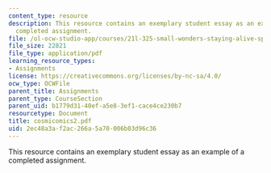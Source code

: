 ```yaml
---
content_type: resource
description: This resource contains an exemplary student essay as an example of a
  completed assignment.
file: /ol-ocw-studio-app/courses/21l-325-small-wonders-staying-alive-spring-2007/2ec48a3af2ac266a5a70006b03d96c36_cosmicomics2.pdf
file_size: 22821
file_type: application/pdf
learning_resource_types:
- Assignments
license: https://creativecommons.org/licenses/by-nc-sa/4.0/
ocw_type: OCWFile
parent_title: Assignments
parent_type: CourseSection
parent_uid: b1779d31-40ef-a5e8-3ef1-cace4ce230b7
resourcetype: Document
title: cosmicomics2.pdf
uid: 2ec48a3a-f2ac-266a-5a70-006b03d96c36
---
```

This resource contains an exemplary student essay as an example of a completed assignment.
